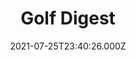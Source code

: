 ---
collection_archive: true
collection_awards: []
collection_category:
  - Editorial
  - Reportage
  - Black and White
  - Color
  - Humor
  - Sports + Athletes
  - Still Life + Details
  - Portraits
collection_content: 
collection_cover: https://d1sf55qlb7p6hz.cloudfront.net/golfdigest-15.jpg
collection_cover_mobile: https://d1sf55qlb7p6hz.cloudfront.net/verticalcovers-55.jpg
collection_description: >-
  What would two time Masters champion Bubba Watson shoot at your course? _Golf
  Digest_ takes their latest cover star to a 6,100-yard public track to find
  out.
collection_description_alignment: center
collection_exhibition: []
collection_filter: Commissioned + Stock
collection_hidden: false
collection_meta: Bubba Watson Visits Your Home Course Cover Story
collection_meta_2: ""
collection_press: []
collection_preview:
  - https://d1sf55qlb7p6hz.cloudfront.net/golfdigest_4x3-1.jpg
  - https://d1sf55qlb7p6hz.cloudfront.net/golfdigest_4x3-2.jpg
  - https://d1sf55qlb7p6hz.cloudfront.net/golfdigest_4x3-3.jpg
  - https://d1sf55qlb7p6hz.cloudfront.net/golfdigest_4x3-4.jpg
cover_image: 
date: 2021-07-25T23:40:26.000Z
hide_footer: true 
navigation_theme: white
px_extra: true
row_alignment: between
slug: golf-digest-bubba
theme_color: "#FFCBBE"
theme_color_all_works: "#E77B7B"
title: Golf Digest 
seo:
  meta_description: >-
    Bubba Watson photographed in Scottsdale Arizona by west coast photographer
    Jesse Rieser 
  meta_title: Photographs by Jesse Rieser of golf star Bubba Watson 
collection_blocks:
  - _bookshop_name: collections/media-row-start
    row_alignment: between
  - _bookshop_name: collections/media-element
    align_y:  
    caption: 
    color: "#E9EFF4"
    image:  https://d1sf55qlb7p6hz.cloudfront.net/golfdigest-1.jpg
    margin_left: '10'
    margin_right: '0'
    margin_y: '100'
    width: '40'
  - _bookshop_name: collections/media-element
    align_y:  
    caption: 
    color: "#EAE8BC"
    image:  https://d1sf55qlb7p6hz.cloudfront.net/golfdigest-2.jpg
    margin_left: '0'
    margin_right: '15'
    margin_y: '800'
    width: '25'
  - _bookshop_name: collections/media-row
    row_alignment: between
  - _bookshop_name: collections/media-element
    align_y:  
    caption: 
    color: "#F4D9C9"
    image:  https://d1sf55qlb7p6hz.cloudfront.net/golfdigest-3.jpg
    margin_left: '20'
    margin_right: '0'
    margin_y: '300'
    width: '50'
  - _bookshop_name: collections/media-element
    align_y:  
    caption: 
    color: "#F0EAFB"
    image:  https://d1sf55qlb7p6hz.cloudfront.net/golfdigest-4.jpg
    margin_left: '0'
    margin_right: '5'
    margin_y: '100'
    width: '20'
  - _bookshop_name: collections/media-row
    row_alignment: between
  - _bookshop_name: collections/media-element
    align_y:  
    caption: 
    color: "#F3F8CF"
    image:  https://d1sf55qlb7p6hz.cloudfront.net/golfdigest-5.jpg
    margin_left: '5'
    margin_right: '0'
    margin_y: '200'
    width: '90'
  - _bookshop_name: collections/media-row
    row_alignment: between
  - _bookshop_name: collections/media-element
    align_y:  
    caption: 
    color: "#A7A7A7"
    image:  https://d1sf55qlb7p6hz.cloudfront.net/golfdigest-6.jpg
    margin_left: '15'
    margin_right: '0'
    margin_y: '200'
    width: '60'
  - _bookshop_name: collections/media-row
    row_alignment: between
  - _bookshop_name: collections/media-element
    align_y:  
    caption: 
    color: "#EFEFEF"
    image:  https://d1sf55qlb7p6hz.cloudfront.net/golfdigest-7.jpg
    margin_left: '20'
    margin_right: '0'
    margin_y: '100'
    width: '30'
  - _bookshop_name: collections/media-element
    align_y:  
    caption: 
    color: "#B5B5B5"
    image:  https://d1sf55qlb7p6hz.cloudfront.net/golfdigest-8.jpg
    margin_left: '0'
    margin_right: '5'
    margin_y: '300'
    width: '40'
  - _bookshop_name: collections/media-row
    row_alignment: between
  - _bookshop_name: collections/media-element
    align_y:  
    caption: 
    color: "#8E8E8E"
    image:  https://d1sf55qlb7p6hz.cloudfront.net/golfdigest-9.jpg
    margin_left: '30'
    margin_right: '0'
    margin_y: '100'
    width: '55'
  - _bookshop_name: collections/media-row
    row_alignment: between
  - _bookshop_name: collections/media-element
    align_y:  
    caption: 
    color: "#D5D5D5"
    image:  https://d1sf55qlb7p6hz.cloudfront.net/golfdigest-10.jpg
    margin_left: '5'
    margin_right: '0'
    margin_y: '100'
    width: '55'
  - _bookshop_name: collections/media-element
    align_y:  
    caption: 
    color: "#565656"
    image:  https://d1sf55qlb7p6hz.cloudfront.net/golfdigest-11.jpg
    margin_left: '0'
    margin_right: '5'
    margin_y: '700'
    width: '30'
  - _bookshop_name: collections/media-row
    row_alignment: between
  - _bookshop_name: collections/media-element
    align_y:  
    caption: 
    color: "#282828"
    image: https://d1sf55qlb7p6hz.cloudfront.net/golfdigest-12.jpg
    margin_left: '30'
    margin_right: '0'
    margin_y: '100'
    width: '50'
  - _bookshop_name: collections/media-row
    row_alignment: between
  - _bookshop_name: collections/media-element
    align_y:  
    caption: 
    color: "#565656"
    image:  https://d1sf55qlb7p6hz.cloudfront.net/golfdigest-13.jpg
    margin_left: '10'
    margin_right: '0'
    margin_y: '100'
    width: '40'
  - _bookshop_name: collections/media-row
    row_alignment: between
  - _bookshop_name: collections/media-element
    align_y:  
    caption: 
    color: "#191919"
    image:  https://d1sf55qlb7p6hz.cloudfront.net/golfdigest-14.jpg
    margin_left: '20'
    margin_right: '0'
    margin_y: '100'
    width: '60'
  - _bookshop_name: collections/media-row
    row_alignment: between
  - _bookshop_name: collections/media-text
    align_y: start
    background_color: ""
    background_image_toggle: false
    caption_css: 
    font_weight: bold
    image:  
    image_css: 
    margin_left: '35'
    margin_right: '0'
    margin_y: '50'
    parallax: false
    text: 62
    text_alignment: left
    text_color: ""
    text_size: 10xl
    text_tracking: wider
    width: '50'
  - _bookshop_name: collections/media-text
    align_y: start
    background_color: ""
    background_image_toggle: false
    caption_css: 
    font_weight: normal
    image: 
    image_css: 
    margin_left: '50'
    margin_right: '0'
    margin_y: '50'
    parallax: true
    text: Ties the course record
    text_alignment: left
    text_color: "#000000"
    text_size: 4xl
    text_tracking: normal
    width: '50'
  - _bookshop_name: collections/media-row
    row_alignment: between
  - _bookshop_name: collections/media-element
    align_y:  
    caption: 
    color: "#E8ECF1"
    image:  https://d1sf55qlb7p6hz.cloudfront.net/golfdigest-15.jpg
    margin_left: '5'
    margin_right: '0'
    margin_y: '50'
    width: '55'
  - _bookshop_name: collections/media-row
    row_alignment: between
  - _bookshop_name: collections/media-motion
    align_y: start
    block_aspect_ratio: 3x4
    caption: 
    color: ""
    image: 
    margin_left: '30'
    margin_right: '0'
    margin_y: '100'
    show_controls: false
    vimeo_id: 579676885
    width: '40'
  - _bookshop_name: collections/media-row-end
---